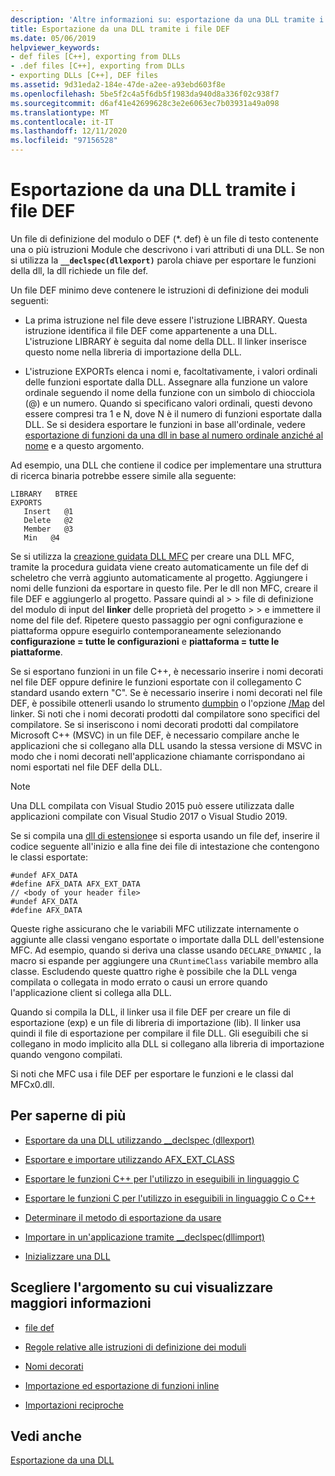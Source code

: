 ```yaml
---
description: 'Altre informazioni su: esportazione da una DLL tramite i file DEF'
title: Esportazione da una DLL tramite i file DEF
ms.date: 05/06/2019
helpviewer_keywords:
- def files [C++], exporting from DLLs
- .def files [C++], exporting from DLLs
- exporting DLLs [C++], DEF files
ms.assetid: 9d31eda2-184e-47de-a2ee-a93ebd603f8e
ms.openlocfilehash: 5be5f2c4a5f6db5f1983da940d8a336f02c938f7
ms.sourcegitcommit: d6af41e42699628c3e2e6063ec7b03931a49a098
ms.translationtype: MT
ms.contentlocale: it-IT
ms.lasthandoff: 12/11/2020
ms.locfileid: "97156528"
---
```

# <a name="exporting-from-a-dll-using-def-files"></a>Esportazione da una DLL tramite i file DEF

Un file di definizione del modulo o DEF (*. def) è un file di testo contenente una o più istruzioni Module che descrivono i vari attributi di una DLL. Se non si utilizza la **`__declspec(dllexport)`** parola chiave per esportare le funzioni della dll, la dll richiede un file def.

Un file DEF minimo deve contenere le istruzioni di definizione dei moduli seguenti:

- La prima istruzione nel file deve essere l'istruzione LIBRARY. Questa istruzione identifica il file DEF come appartenente a una DLL. L'istruzione LIBRARY è seguita dal nome della DLL. Il linker inserisce questo nome nella libreria di importazione della DLL.

- L'istruzione EXPORTs elenca i nomi e, facoltativamente, i valori ordinali delle funzioni esportate dalla DLL. Assegnare alla funzione un valore ordinale seguendo il nome della funzione con un simbolo di chiocciola (@) e un numero. Quando si specificano valori ordinali, questi devono essere compresi tra 1 e N, dove N è il numero di funzioni esportate dalla DLL. Se si desidera esportare le funzioni in base all'ordinale, vedere [esportazione di funzioni da una dll in base al numero ordinale anziché al nome](exporting-functions-from-a-dll-by-ordinal-rather-than-by-name.md) e a questo argomento.

Ad esempio, una DLL che contiene il codice per implementare una struttura di ricerca binaria potrebbe essere simile alla seguente:

```
LIBRARY   BTREE
EXPORTS
   Insert   @1
   Delete   @2
   Member   @3
   Min   @4
```

Se si utilizza la [creazione guidata DLL MFC](../mfc/reference/mfc-dll-wizard.md) per creare una DLL MFC, tramite la procedura guidata viene creato automaticamente un file def di scheletro che verrà aggiunto automaticamente al progetto. Aggiungere i nomi delle funzioni da esportare in questo file. Per le dll non MFC, creare il file DEF e aggiungerlo al progetto. Passare quindi al   >    >  file di definizione del modulo di input del **linker** delle proprietà del progetto  >    >   e immettere il nome del file def. Ripetere questo passaggio per ogni configurazione e piattaforma oppure eseguirlo contemporaneamente selezionando **configurazione = tutte le configurazioni** e **piattaforma = tutte le piattaforme**.

Se si esportano funzioni in un file C++, è necessario inserire i nomi decorati nel file DEF oppure definire le funzioni esportate con il collegamento C standard usando extern "C". Se è necessario inserire i nomi decorati nel file DEF, è possibile ottenerli usando lo strumento [dumpbin](../build/reference/dumpbin-reference.md) o l'opzione [/Map](../build/reference/map-generate-mapfile.md) del linker. Si noti che i nomi decorati prodotti dal compilatore sono specifici del compilatore. Se si inseriscono i nomi decorati prodotti dal compilatore Microsoft C++ (MSVC) in un file DEF, è necessario compilare anche le applicazioni che si collegano alla DLL usando la stessa versione di MSVC in modo che i nomi decorati nell'applicazione chiamante corrispondano ai nomi esportati nel file DEF della DLL.

> [!NOTE]
> Una DLL compilata con Visual Studio 2015 può essere utilizzata dalle applicazioni compilate con Visual Studio 2017 o Visual Studio 2019.

Se si compila una [dll di estensione](../build/extension-dlls-overview.md)e si esporta usando un file def, inserire il codice seguente all'inizio e alla fine dei file di intestazione che contengono le classi esportate:

```
#undef AFX_DATA
#define AFX_DATA AFX_EXT_DATA
// <body of your header file>
#undef AFX_DATA
#define AFX_DATA
```

Queste righe assicurano che le variabili MFC utilizzate internamente o aggiunte alle classi vengano esportate o importate dalla DLL dell'estensione MFC. Ad esempio, quando si deriva una classe usando `DECLARE_DYNAMIC` , la macro si espande per aggiungere una `CRuntimeClass` variabile membro alla classe. Escludendo queste quattro righe è possibile che la DLL venga compilata o collegata in modo errato o causi un errore quando l'applicazione client si collega alla DLL.

Quando si compila la DLL, il linker usa il file DEF per creare un file di esportazione (exp) e un file di libreria di importazione (lib). Il linker usa quindi il file di esportazione per compilare il file DLL. Gli eseguibili che si collegano in modo implicito alla DLL si collegano alla libreria di importazione quando vengono compilati.

Si noti che MFC usa i file DEF per esportare le funzioni e le classi dal MFCx0.dll.

## <a name="what-do-you-want-to-do"></a>Per saperne di più

- [Esportare da una DLL utilizzando __declspec (dllexport)](exporting-from-a-dll-using-declspec-dllexport.md)

- [Esportare e importare utilizzando AFX_EXT_CLASS](exporting-and-importing-using-afx-ext-class.md)

- [Esportare le funzioni C++ per l'utilizzo in eseguibili in linguaggio C](exporting-cpp-functions-for-use-in-c-language-executables.md)

- [Esportare le funzioni C per l'utilizzo in eseguibili in linguaggio C o C++](exporting-c-functions-for-use-in-c-or-cpp-language-executables.md)

- [Determinare il metodo di esportazione da usare](determining-which-exporting-method-to-use.md)

- [Importare in un'applicazione tramite __declspec(dllimport)](importing-into-an-application-using-declspec-dllimport.md)

- [Inizializzare una DLL](run-time-library-behavior.md#initializing-a-dll)

## <a name="what-do-you-want-to-know-more-about"></a>Scegliere l'argomento su cui visualizzare maggiori informazioni

- [file def](reference/module-definition-dot-def-files.md)

- [Regole relative alle istruzioni di definizione dei moduli](reference/rules-for-module-definition-statements.md)

- [Nomi decorati](reference/decorated-names.md)

- [Importazione ed esportazione di funzioni inline](importing-and-exporting-inline-functions.md)

- [Importazioni reciproche](mutual-imports.md)

## <a name="see-also"></a>Vedi anche

[Esportazione da una DLL](exporting-from-a-dll.md)
